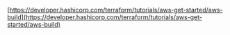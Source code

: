 
[https://developer.hashicorp.com/terraform/tutorials/aws-get-started/aws-build](https://developer.hashicorp.com/terraform/tutorials/aws-get-started/aws-build)
